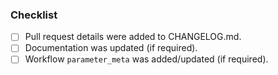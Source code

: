 ### Checklist
- [ ] Pull request details were added to CHANGELOG.md.
- [ ] Documentation was updated (if required).
- [ ] Workflow `parameter_meta` was added/updated (if required).